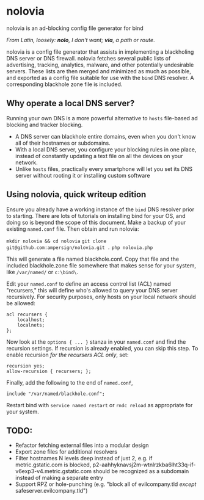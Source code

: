# nolovia
nolovia is an ad-blocking config file generator for bind

_From Latin, loosely: **nolo**, I don't want; **via**, a path or route_.

nolovia is a config file generator that assists in implementing a blackholing DNS server or DNS firewall. nolovia fetches several public lists of advertising, tracking, analytics, malware, and other potentially undesirable servers. These lists are then merged and minimized as much as possible, and exported as a config file suitable for use with the `bind` DNS resolver. A corresponding blackhole zone file is included.

## Why operate a local DNS server? 

Running your own DNS is a more powerful alternative to `hosts` file-based ad blocking and tracker blocking. 

* A DNS server can blackhole entire domains, even when you don't know all of their hostnames or subdomains.
* With a local DNS server, you configure your blocking rules in one place, instead of constantly updating a text file on all the devices on your network. 
* Unlike `hosts` files, practically every smartphone will let you set its DNS server without rooting it or installing custom software

## Using nolovia, quick writeup edition

Ensure you already have a working instance of the `bind` DNS resolver prior to starting. There are lots of tutorials on installing bind for your OS, and doing so is beyond the scope of this document. Make a backup of your existing `named.conf` file. Then obtain and run nolovia:

`mkdir nolovia && cd nolovia`
`git clone git@github.com:ampersign/nolovia.git .`
`php nolovia.php`

This will generate a file named blackhole.conf. Copy that file and the included blackhole.zone file somewhere that makes sense for your system, like `/var/named/` or `c:\bind\`. 

Edit your `named.conf` to define an access control list (ACL) named "recursers," this will define who's allowed to query your DNS server recursively. For security purposes, only hosts on your local network should be allowed:

    acl recursers {
        localhost;
        localnets;
    };


Now look at the `options { ... }` stanza in your `named.conf` and find the recursion settings. If recursion is already enabled, you can skip this step. To enable recursion *for the recursers ACL only*, set:

    recursion yes;
    allow-recursion { recursers; };

Finally, add the following to the end of `named.conf`,

    include "/var/named/blackhole.conf";

Restart bind with `service named restart` or `rndc reload` as appropriate for your system.

## TODO:

* Refactor fetching external files into a modular design
* Export zone files for additional resolvers
* Filter hostnames N levels deep instead of just 2, e.g. if metric.gstatic.com is blocked, p2-aahhyknavsj2m-wtnlrzkba6lht33q-if-v6exp3-v4.metric.gstatic.com should be recognized as a subdomain instead of making a separate entry
* Support RPZ or hole-punching (e.g. "block all of evilcompany.tld *except* safeserver.evilcompany.tld")

